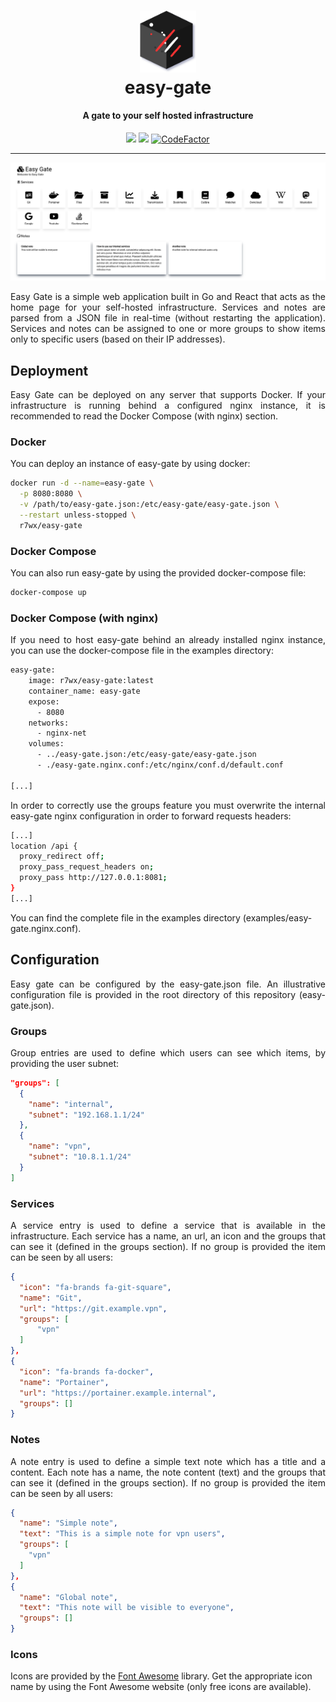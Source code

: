 <h1 align="center">
  <a href="https://github.com/r7wx/easy-gate"><img width="90" src="assets/logo.svg" /></a>
  <br />
  easy-gate
</h1>
<h4 align="center">A gate to your self hosted infrastructure</h3>

<p align="center">
<a href="https://github.com/r7wx/easy-gate/actions/workflows/build.yml">
<img src="https://github.com/r7wx/easy-gate/actions/workflows/build.yml/badge.svg"/></a>
<a href="https://github.com/r7wx/easy-gate/actions/workflows/test.yml">
<img src="https://github.com/r7wx/easy-gate/actions/workflows/test.yml/badge.svg"/></a>
<a href="https://www.codefactor.io/repository/github/r7wx/easy-gate"><img src="https://www.codefactor.io/repository/github/r7wx/easy-gate/badge?s=3531cadc71a73618609de429289d9524a38c33cd" alt="CodeFactor" /></a>
</p>

---

<img src="assets/screenshot.png" />

<p align="justify">
Easy Gate is a simple web application built in Go and React that acts as the home page for your self-hosted infrastructure. Services and notes are parsed from a JSON file in real-time (without restarting the application). Services and notes can be assigned to one or more groups to show items only to specific users (based on their IP addresses).
</p>

## Deployment

<p align="justify">
Easy Gate can be deployed on any server that supports Docker. If your infrastructure is running behind a configured nginx instance, it is recommended to read the Docker Compose (with nginx) section.
</p>

### Docker

<p align="justify">
You can deploy an instance of easy-gate by using docker:
</p>

```bash
docker run -d --name=easy-gate \
  -p 8080:8080 \
  -v /path/to/easy-gate.json:/etc/easy-gate/easy-gate.json \
  --restart unless-stopped \
  r7wx/easy-gate
```

### Docker Compose

You can also run easy-gate by using the provided docker-compose file:

```bash
docker-compose up
```

### Docker Compose (with nginx)

<p align="justify">
If you need to host easy-gate behind an already installed nginx instance, you can use the docker-compose file in the examples directory:
</p>

```bash
easy-gate:
    image: r7wx/easy-gate:latest
    container_name: easy-gate
    expose:
      - 8080
    networks:
      - nginx-net
    volumes:
      - ../easy-gate.json:/etc/easy-gate/easy-gate.json
      - ./easy-gate.nginx.conf:/etc/nginx/conf.d/default.conf

[...]
```

<p align="justify">
In order to correctly use the groups feature you must overwrite the internal easy-gate nginx configuration in order to forward requests headers:
</p>

```bash
[...]
location /api {
  proxy_redirect off;
  proxy_pass_request_headers on;
  proxy_pass http://127.0.0.1:8081;
}
[...]
```

You can find the complete file in the examples directory (examples/easy-gate.nginx.conf).

## Configuration

<p align="justify">
Easy gate can be configured by the easy-gate.json file. An illustrative configuration file is provided in the root directory of this repository (easy-gate.json).
</p>

### Groups

<p align="justify">
Group entries are used to define which users can see which items, by providing the user subnet:
</p>

```json
"groups": [
  {
    "name": "internal",
    "subnet": "192.168.1.1/24"
  },
  {
    "name": "vpn",
    "subnet": "10.8.1.1/24"
  }
]
```

### Services

<p align="justify">
A service entry is used to define a service that is available in the infrastructure. Each service has a name, an url, an icon and the groups that can see it (defined in the groups section). If no group is provided the item can be seen by all users:
</p>

```json
{
  "icon": "fa-brands fa-git-square",
  "name": "Git",
  "url": "https://git.example.vpn",
  "groups": [
      "vpn"
  ]
},
{
  "icon": "fa-brands fa-docker",
  "name": "Portainer",
  "url": "https://portainer.example.internal",
  "groups": []
}
```

### Notes

<p align="justify">
A note entry is used to define a simple text note which has a title and a content. Each note has a name, the note content (text) and the groups that can see it (defined in the groups section). If no group is provided the item can be seen by all users:
</p>

```json
{
  "name": "Simple note",
  "text": "This is a simple note for vpn users",
  "groups": [
    "vpn"
  ]
},
{
  "name": "Global note",
  "text": "This note will be visible to everyone",
  "groups": []
}
```

### Icons

Icons are provided by the [Font Awesome](https://fontawesome.com/icons?d=gallery) library. Get the appropriate icon name by using the Font Awesome website (only free icons are available).
